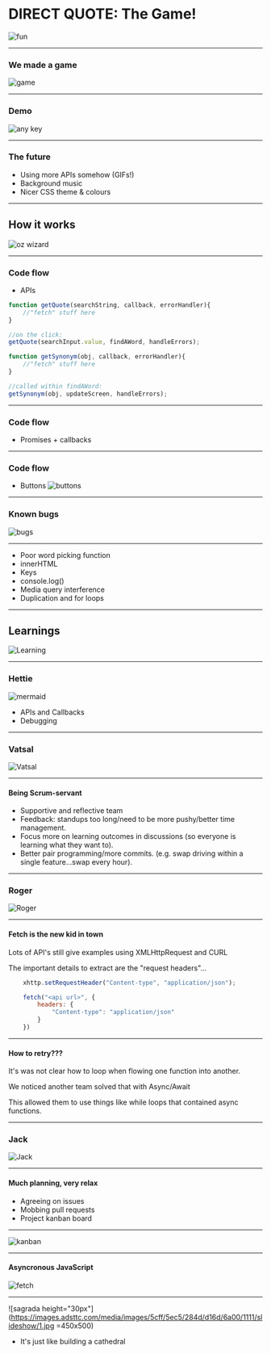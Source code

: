 # DIRECT QUOTE: The Game!

![fun](https://media.giphy.com/media/YJ5OlVLZ2QNl6/giphy.gif)

---

### We made a game

![game](https://media.giphy.com/media/1pAhncsuyFjcixgtLY/giphy.gif)

---

### Demo

![any key](https://media.giphy.com/media/citBl9yPwnUOs/giphy.gif)

---

### The future

- Using more APIs somehow (GIFs!)
- Background music
- Nicer CSS theme & colours

---

## How it works

![oz wizard](https://media.giphy.com/media/3L8k2sJ2DwEZG/giphy.gif)

---

### Code flow

- APIs

```javascript
function getQuote(searchString, callback, errorHandler){
    //"fetch" stuff here
}

//on the click:
getQuote(searchInput.value, findAWord, handleErrors);
```

```javascript
function getSynonym(obj, callback, errorHandler){
    //"fetch" stuff here
}

//called within findAWord:
getSynonym(obj, updateScreen, handleErrors);
```

---

### Code flow
- Promises + callbacks

---

### Code flow
- Buttons
![buttons](https://media.giphy.com/media/144AvcWy0GA5Vu/giphy.gif)

---

### Known bugs
![bugs](https://media.giphy.com/media/3o6gE2LfcxozwGwTbq/giphy.gif)

---

- Poor word picking function 
- innerHTML
- Keys
- console.log()
- Media query interference 
- Duplication and for loops

---

## Learnings

![Learning](https://media.giphy.com/media/yDYAHbqe5DfyM/giphy.gif)

---

### Hettie

![mermaid](https://media.giphy.com/media/3NvOxw6e6b9cI/giphy.gif)
- APIs and Callbacks
- Debugging

---

### Vatsal

![Vatsal](https://media.giphy.com/media/khLvUp0m3BgsM/giphy.gif)

---

#### Being Scrum-servant

- Supportive and reflective team
- Feedback: standups too long/need to be more pushy/better time management. 
- Focus more on learning outcomes in discussions (so everyone is learning what they want to).
-  Better pair programming/more commits. (e.g. swap driving within a single feature...swap every hour).

---

### Roger

![Roger](https://media.giphy.com/media/kudIERso2pFiE/giphy.gif)

---

#### Fetch is the new kid in town

Lots of API's still give examples using XMLHttpRequest and CURL

The important details to extract are the "request headers"...

```javascript
    xhttp.setRequestHeader("Content-type", "application/json");
```

```javascript
    fetch("<api url>", {
        headers: {
            "Content-type": "application/json"
        }
    })
```

---

#### How to retry???

It's was not clear how to loop when flowing one function into another.

We noticed another team solved that with Async/Await

This allowed them to use things like while loops that contained async functions.

---

### Jack
![Jack](https://media.giphy.com/media/l1J9MR0jbVegL9RiE/giphy.gif)

---

#### Much planning, very  relax

- Agreeing on issues
- Mobbing pull requests
- Project kanban board

---

![kanban](https://i.imgur.com/0FQo6L4.png)

---

#### Asyncronous JavaScript
![fetch](https://media.giphy.com/media/SUgOYsXqmexxe/giphy.gif)

---

![sagrada height="30px"](https://images.adsttc.com/media/images/5cff/5ec5/284d/d16d/6a00/1111/slideshow/1.jpg =450x500)
- It's just like building a cathedral
